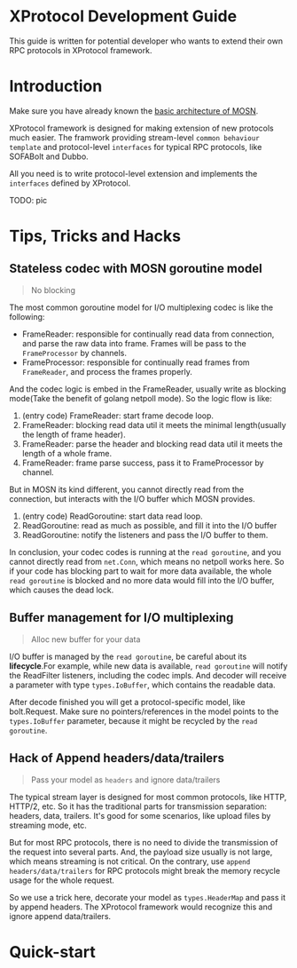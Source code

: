# XProtocol Development Guide

This guide is written for potential developer who wants to extend their own RPC protocols in XProtocol framework.

# Introduction

Make sure you have already known the [basic architecture of MOSN](https://mosn.io/zh/docs/concept/core-concept/).

XProtocol framework is designed for making extension of new protocols much easier. The framwork providing stream-level `common behaviour template` and protocol-level `interfaces` for typical RPC protocols, like SOFABolt and Dubbo.

All you need is to write protocol-level extension and implements the `interfaces` defined by XProtocol.

TODO: pic


# Tips, Tricks and Hacks

## Stateless codec with MOSN goroutine model

> No blocking

The most common goroutine model for I/O multiplexing codec is like the following:

- FrameReader: responsible for continually read data from connection, and parse the raw data into frame. Frames will be pass to the `FrameProcessor` by channels.
- FrameProcessor: responsible for continually read frames from `FrameReader`, and process the frames properly.

And the codec logic is embed in the FrameReader, usually write as blocking mode(Take the benefit of golang netpoll mode). So the logic flow is like: 
1. (entry code) FrameReader: start frame decode loop.
2. FrameReader: blocking read data util it meets the minimal length(usually the length of frame header).
3. FrameReader: parse the header and blocking read data util it meets the length of a whole frame.
4. FrameReader: frame parse success, pass it to FrameProcessor by channel.

But in MOSN its kind different, you cannot directly read from the connection, but interacts with the I/O buffer which MOSN provides.
1. (entry code) ReadGoroutine: start data read loop.
2. ReadGoroutine: read as much as possible, and fill it into the I/O buffer
3. ReadGoroutine: notify the listeners and pass the I/O buffer to them.

In conclusion, your codec codes is running at the `read goroutine`, and you cannot directly read from `net.Conn`, which means no netpoll works here. So if your code has blocking part to wait for more data available, the whole `read goroutine` is blocked and no more data would fill into the I/O buffer, which causes the dead lock.

## Buffer management for I/O multiplexing

> Alloc new buffer for your data

I/O buffer is managed by the `read goroutine`, be careful about its **lifecycle**.For example, while new data is available, `read goroutine` will notify the ReadFilter listeners, including the codec impls. And decoder will receive a parameter with type `types.IoBuffer`, which contains the readable data.

After decode finished you will get a protocol-specific model, like bolt.Request. Make sure no pointers/references in the model points to the `types.IoBuffer` parameter, because it might be recycled by the `read goroutine`. 

## Hack of Append headers/data/trailers 

> Pass your model as `headers` and ignore data/trailers

The typical stream layer is designed for most common protocols, like HTTP, HTTP/2, etc. So it has the traditional parts for transmission separation: headers, data, trailers. It's good for some scenarios, like upload files by streaming mode, etc.

But for most RPC protocols, there is no need to divide the transmission of the request into several parts. And, the payload size usually is not large, which means streaming is not critical. On the contrary, use `append headers/data/trailers` for RPC protocols might break the memory recycle usage for the whole request.

So we use a trick here, decorate your model as `types.HeaderMap` and pass it by append headers. The XProtocol framework would recognize this and ignore append data/trailers.

# Quick-start
 